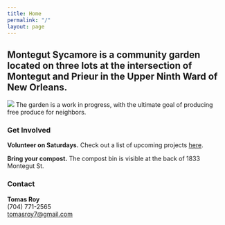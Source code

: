 ```yaml
---
title: Home
permalink: "/"
layout: page
---
```


## Montegut Sycamore is a community garden located on three lots at the intersection of Montegut and Prieur in the Upper Ninth Ward of New Orleans.

![](/uploads/MontegutSycamore.jpg)
The garden is a work in progress, with the ultimate goal of producing free produce for neighbors.

### Get Involved

**Volunteer on Saturdays.** Check out a list of upcoming projects [here](https://tomasroy.notion.site/Montegut-Sycamore-projects-log-35b38e16fefa4edbab81669d1cc5d579).

**Bring your compost.** The compost bin is visible at the back of 1833 Montegut St.

### Contact
**Tomas Roy**  
(704) 771-2565  
[tomasroy7@gmail.com](mailto:tomasroy7@gmail.com)  

